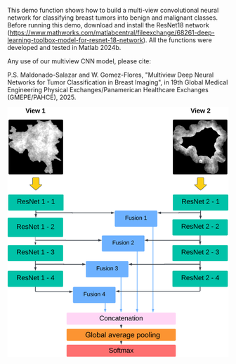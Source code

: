 This demo function shows how to build a multi-view convolutional neural network for classifying breast tumors into benign and malignant classes. 
Before running this demo, download and install the ResNet18 network (https://www.mathworks.com/matlabcentral/fileexchange/68261-deep-learning-toolbox-model-for-resnet-18-network). 
All the functions were developed and tested in Matlab 2024b.

Any use of our multiview CNN model, please cite:

P.S. Maldonado-Salazar and W. Gomez-Flores, "Multiview Deep Neural Networks for Tumor Classification in Breast Imaging", in 19th Global Medical Engineering Physical Exchanges/Panamerican Healthcare Exchanges (GMEPE/PAHCE), 2025.

![picture alt](https://github.com/wgomezf/Multiview-CNN/blob/main/miso.png "Directory")



